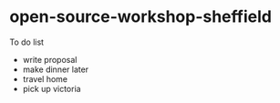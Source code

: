 # open-source-workshop-sheffield

To do list

- write proposal 
- make dinner later
- travel home
- pick up victoria
